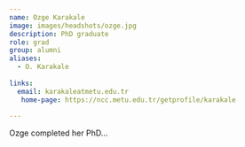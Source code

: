```yaml
---
name: Ozge Karakale
image: images/headshots/ozge.jpg
description: PhD graduate
role: grad
group: alumni
aliases:
  - O. Karakale
  
links:
  email: karakaleatmetu.edu.tr
   home-page: https://ncc.metu.edu.tr/getprofile/karakale
  
---
```


Ozge completed her PhD...

